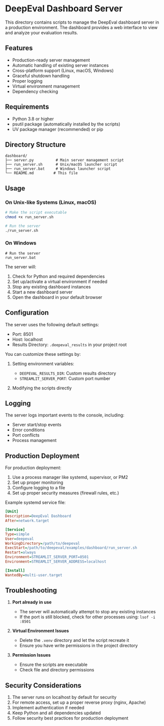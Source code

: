 # DeepEval Dashboard Server

This directory contains scripts to manage the DeepEval dashboard server in a production environment. The dashboard provides a web interface to view and analyze your evaluation results.

## Features

- Production-ready server management
- Automatic handling of existing server instances
- Cross-platform support (Linux, macOS, Windows)
- Graceful shutdown handling
- Proper logging
- Virtual environment management
- Dependency checking

## Requirements

- Python 3.8 or higher
- psutil package (automatically installed by the scripts)
- UV package manager (recommended) or pip

## Directory Structure

```
dashboard/
├── server.py          # Main server management script
├── run_server.sh      # Unix/macOS launcher script
├── run_server.bat     # Windows launcher script
└── README.md         # This file
```

## Usage

### On Unix-like Systems (Linux, macOS)

```bash
# Make the script executable
chmod +x run_server.sh

# Run the server
./run_server.sh
```

### On Windows

```batch
# Run the server
run_server.bat
```

The server will:
1. Check for Python and required dependencies
2. Set up/activate a virtual environment if needed
3. Stop any existing dashboard instances
4. Start a new dashboard server
5. Open the dashboard in your default browser

## Configuration

The server uses the following default settings:
- Port: 8501
- Host: localhost
- Results Directory: `.deepeval_results` in your project root

You can customize these settings by:
1. Setting environment variables:
   - `DEEPEVAL_RESULTS_DIR`: Custom results directory
   - `STREAMLIT_SERVER_PORT`: Custom port number

2. Modifying the scripts directly

## Logging

The server logs important events to the console, including:
- Server start/stop events
- Error conditions
- Port conflicts
- Process management

## Production Deployment

For production deployment:

1. Use a process manager like systemd, supervisor, or PM2
2. Set up proper monitoring
3. Configure logging to a file
4. Set up proper security measures (firewall rules, etc.)

Example systemd service file:

```ini
[Unit]
Description=DeepEval Dashboard
After=network.target

[Service]
Type=simple
User=deepeval
WorkingDirectory=/path/to/deepeval
ExecStart=/path/to/deepeval/examples/dashboard/run_server.sh
Restart=always
Environment=STREAMLIT_SERVER_PORT=8501
Environment=STREAMLIT_SERVER_ADDRESS=localhost

[Install]
WantedBy=multi-user.target
```

## Troubleshooting

1. **Port already in use**
   - The server will automatically attempt to stop any existing instances
   - If the port is still blocked, check for other processes using: `lsof -i :8501`

2. **Virtual Environment Issues**
   - Delete the `.venv` directory and let the script recreate it
   - Ensure you have write permissions in the project directory

3. **Permission Issues**
   - Ensure the scripts are executable
   - Check file and directory permissions

## Security Considerations

1. The server runs on localhost by default for security
2. For remote access, set up a proper reverse proxy (nginx, Apache)
3. Implement authentication if needed
4. Keep Python and all dependencies updated
5. Follow security best practices for production deployment 